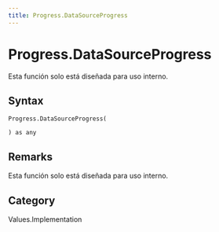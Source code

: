 ```yaml
---
title: Progress.DataSourceProgress
---
```


# Progress.DataSourceProgress


Esta función solo está diseñada para uso interno.


## Syntax

```powerquery
Progress.DataSourceProgress(

) as any
```


## Remarks

Esta función solo está diseñada para uso interno.



## Category
Values.Implementation
